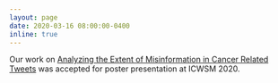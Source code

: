 ```yaml
---
layout: page
date: 2020-03-16 08:00:00-0400
inline: true
---
```


Our work on [Analyzing the Extent of Misinformation in Cancer Related Tweets](https://www.aaai.org/ojs/index.php/ICWSM/article/view/7359) was accepted for poster presentation at ICWSM 2020.
